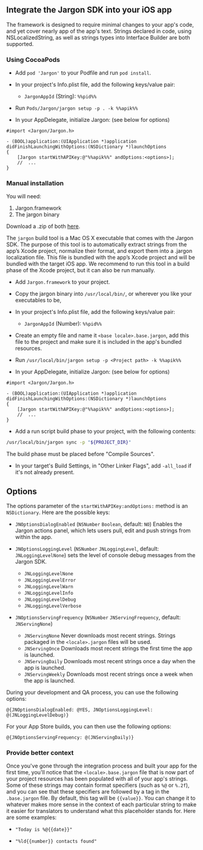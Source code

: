 ## Integrate the Jargon SDK into your iOS app

The framework is designed to require minimal changes to your app's code, and yet cover nearly app of the app's text. Strings declared in code, using NSLocalizedString, as well as strings types into Interface Builder are both supported.

### Using CocoaPods

* Add `pod 'Jargon'` to your Podfile and run `pod install`.

* In your project's Info.plist file, add the following keys/value pair: 
    * `JargonAppId` (String): `%%pid%%`

* Run `Pods/Jargon/jargon setup -p . -k %%apik%%`

* In your AppDelegate, initialize Jargon: (see below for options)

```objc
#import <Jargon/Jargon.h>

- (BOOL)application:(UIApplication *)application didFinishLaunchingWithOptions:(NSDictionary *)launchOptions 
{   
    [Jargon startWithAPIKey:@"%%apik%%" andOptions:<options>];
    //  ...
}
```

### Manual installation

You will need:

1. Jargon.framework
2. The jargon binary


Download a .zip of both [here](https://github.com/colatris/jargon-ios-sdk/archive/master.zip).


The `jargon` build tool is a Mac OS X executable that comes with the Jargon SDK. The purpose of this tool is to automatically extract strings from the app’s Xcode project, normalize their format, and export them into a .jargon localization file. This file is bundled with the app’s Xcode project and will be bundled with the target iOS app. We recommend to run this tool in a build phase of the Xcode project, but it can also be run manually.


* Add `Jargon.framework` to your project.

* Copy the jargon binary into `/usr/local/bin/`, or wherever you like your executables to be, 

* In your project's Info.plist file, add the following keys/value pair: 
    * `JargonAppId` (Number): `%%pid%%`

* Create an empty file and name it `<base locale>.base.jargon`, add this file to the project and make sure it is included in the app's bundled resources.

* Run `/usr/local/bin/jargon setup -p <Project path> -k %%apik%%`

* In your AppDelegate, initialize Jargon: (see below for options)

```objc
#import <Jargon/Jargon.h>

- (BOOL)application:(UIApplication *)application didFinishLaunchingWithOptions:(NSDictionary *)launchOptions 
{   
    [Jargon startWithAPIKey:@"%%apik%%" andOptions:<options>];
    //  ...
}
```
   
* Add a run script build phase to your project, with the following contents:

```bash
/usr/local/bin/jargon sync -p "${PROJECT_DIR}"
```

The build phase must be placed before "Compile Sources".


* In your target's Build Settings, in "Other Linker Flags", add `-all_load` if it's not already present.


## Options

The options parameter of the `startWithAPIKey:andOptions:` method is an `NSDictionary`. Here are the possible keys:

* `JNOptionsDialogEnabled` (`NSNumber` `Boolean`, default: `NO`) Enables the Jargon actions panel, which lets users pull, edit and push strings from within the app.

* `JNOptionsLoggingLevel` (`NSNumber` `JNLoggingLevel`, default: `JNLoggingLevelNone`) sets the level of console debug messages from the Jargon SDK.

    * `JNLoggingLevelNone`
    * `JNLoggingLevelError`
    * `JNLoggingLevelWarn`
    * `JNLoggingLevelInfo`
    * `JNLoggingLevelDebug`
    * `JNLoggingLevelVerbose`

* `JNOptionsServingFrequency` (`NSNumber` `JNServingFrequency`, default: `JNServingNone`)
    * `JNServingNone` Never downloads most recent strings. Strings packaged in the `<locale>.jargon` files will be used.
    * `JNServingOnce` Downloads most recent strings the first time the app is launched.
    * `JNServingDaily` Downloads most recent strings once a day when the app is launched.
    * `JNServingWeekly` Downloads most recent strings once a week when the app is launched.


During your development and QA process, you can use the following options:

```objc
@{JNOptionsDialogEnabled: @YES, JNOptionsLoggingLevel: @(JNLoggingLevelDebug)}
```

For your App Store builds, you can then use the following options:

```objc
@{JNOptionsServingFrequency: @(JNServingDaily)}
```


### Provide better context

Once you've gone through the integration process and built your app for the first time, you'll notice that the `<locale>.base.jargon` file that is now part of your project resources has been populated with all of your app's strings. Some of these strings may contain format specifiers (such as `%@` or `%.2f`), and you can see that these specifiers are followed by a tag in the `.base.jargon` file. By default, this tag will be `{{value}}`. You can change it to whatever makes more sense in the context of each particular string to make it easier for translators to understand what this placeholder stands for. Here are some examples:
    
* `"Today is %@{{date}}"`

* `"%ld{{number}} contacts found"`


